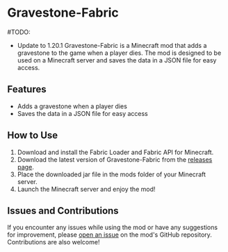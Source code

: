 # Gravestone-Fabric
#TODO:
- Update to 1.20.1
Gravestone-Fabric is a Minecraft mod that adds a gravestone to the game when a player dies. The mod is designed to be used on a Minecraft server and saves the data in a JSON file for easy access.

## Features 

- Adds a gravestone when a player dies
- Saves the data in a JSON file for easy access

## How to Use

1. Download and install the Fabric Loader and Fabric API for Minecraft.
2. Download the latest version of Gravestone-Fabric from the [releases page](https://github.com/HKS-HNS/Gravestone-Fabric/releases).
3. Place the downloaded jar file in the mods folder of your Minecraft server.
4. Launch the Minecraft server and enjoy the mod!

## Issues and Contributions

If you encounter any issues while using the mod or have any suggestions for improvement, please [open an issue](https://github.com/HKS-HNS/Gravestone-Fabric/issues) on the mod's GitHub repository. Contributions are also welcome!
